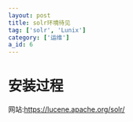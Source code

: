 ```yaml
---
layout: post
title: solr环境待见
tag: ['solr', 'Lunix']
category: ['运维']
a_id: 6
---
```


# 安装过程

网站:https://lucene.apache.org/solr/
